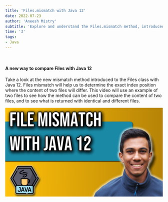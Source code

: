 ```yaml
---
title: 'Files.mismatch with Java 12'
date: 2022-07-23
author: 'Aneesh Mistry'
subtitle: 'Explore and understand the Files.mismatch method, introduced with Java 12'
time: '3'
tags:
- Java
---
```


<br>
<h4>A new way to compare Files with Java 12</h4>
<p>
Take a look at the new mismatch method introduced to the Files class with Java 12. 
Files mismatch will help us to determine the exact index position where the content of two files
will differ. This video will use an example of two files to see how the method can be used to 
compare the content of two files, and to see what is returned with identical and different files.

[![YouTube video link](../images/101_java12mismatch.jpg)](https://youtu.be/g_t1Rhi-22U)
</p>
